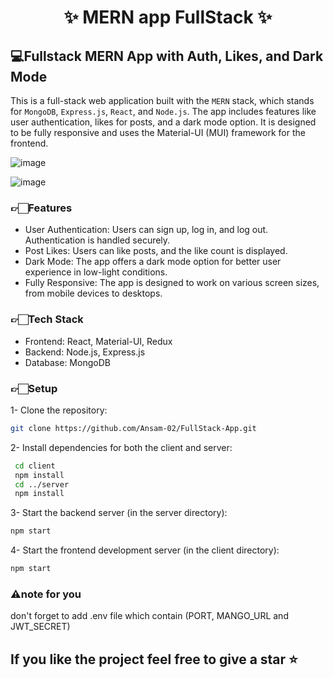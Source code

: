 <h1 align="center">✨ MERN app FullStack ✨️</h1>


## 💻Fullstack MERN App with Auth, Likes, and Dark Mode
This is a full-stack web application built with the `MERN` stack, which stands for `MongoDB`, `Express.js`, `React`, and `Node.js`. The app includes features like user authentication, likes for posts, and a dark mode option. It is designed to be fully responsive and uses the Material-UI (MUI) framework for the frontend.

      
![image](https://github.com/Ansam-02/FullStack-App/assets/137777479/79160a2d-1e7b-42a5-b644-db8e031c6f0b)

![image](https://github.com/Ansam-02/FullStack-App/assets/137777479/2cdbff3b-d405-481d-b73b-df409aca3847)

### 👉🏻Features
- User Authentication: Users can sign up, log in, and log out. Authentication is handled securely.
- Post Likes: Users can like posts, and the like count is displayed.
- Dark Mode: The app offers a dark mode option for better user experience in low-light conditions.
- Fully Responsive: The app is designed to work on various screen sizes, from mobile devices to desktops.

### 👉🏻Tech Stack
- Frontend: React, Material-UI, Redux
- Backend: Node.js, Express.js
- Database: MongoDB

### 👉🏻Setup
1- Clone the repository: 
```bash
git clone https://github.com/Ansam-02/FullStack-App.git
```
2- Install dependencies for both the client and server:
```bash
 cd client
 npm install
 cd ../server
 npm install
```
3- Start the backend server (in the server directory):
```bash
npm start
```
4- Start the frontend development server (in the client directory):
```bash
npm start
```
### ⚠note for you
don't forget to add .env file which contain (PORT, MANGO_URL and JWT_SECRET) 

##  If you like the project feel free to give a star ⭐
